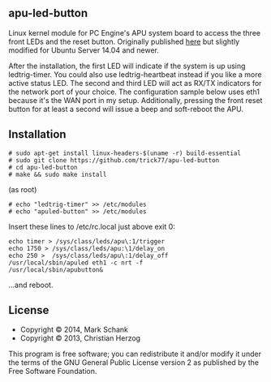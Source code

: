## apu-led-button

Linux kernel module for PC Engine's APU system board to access the three front LEDs and the reset button. Originally published [here](http://daduke.org/linux/apu/) but slightly modified for Ubuntu Server 14.04 and newer. 

After the installation, the first LED will indicate if the system is up using ledtrig-timer. You could also use ledtrig-heartbeat instead if you like a more active status LED. The second and third LED will act as RX/TX indicators for the network port of your choice. The configuration sample below uses eth1 because it's the WAN port in my setup. Additionally, pressing the front reset button for at least a second will issue a beep and soft-reboot the APU.

## Installation

```
# sudo apt-get install linux-headers-$(uname -r) build-essential
# sudo git clone https://github.com/trick77/apu-led-button
# cd apu-led-button
# make && sudo make install
```

(as root)
```
# echo "ledtrig-timer" >> /etc/modules
# echo "apuled-button" >> /etc/modules
```

Insert these lines to /etc/rc.local just above exit 0:

```
echo timer > /sys/class/leds/apu\:1/trigger
echo 1750 > /sys/class/leds/apu:\1/delay_on
echo 250 >  /sys/class/leds/apu\:1/delay_off
/usr/local/sbin/apuled eth1 -c nrt -f
/usr/local/sbin/apubutton&
```

...and reboot.

## License
* Copyright &copy; 2014, Mark Schank
* Copyright &copy; 2013, Christian Herzog

This program is free software; you can redistribute it and/or modify it under the terms of the GNU General Public License version 2 as published by the Free Software Foundation.
